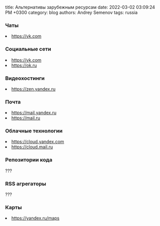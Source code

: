 title: Альтернативы зарубежным ресурсам
date: 2022-03-02 03:09:24 PM +0300
category: blog
authors: Andrey Semenov
tags: russia

### Чаты

<li><a href="https://vk.com" target="_blank">https://vk.com</a></li>

### Социальные сети

<li><a href="https://vk.com" target="_blank">https://vk.com</a></li>
<li><a href="https://ok.ru" target="_blank">https://ok.ru</a></li>

### Видеохостинги

<li><a href="https://zen.yandex.ru" target="_blank">https://zen.yandex.ru</a></li>

### Почта

<li><a href="https://mail.yandex.ru" target="_blank">https://mail.yandex.ru</a></li>
<li><a href="https://mail.ru" target="_blank">https://mail.ru</a></li>

### Облачные технологии

<li><a href="https://cloud.yandex.com" target="_blank">https://cloud.yandex.com</a></li>
<li><a href="https://cloud.mail.ru" target="_blank">https://cloud.mail.ru</a></li>

### Репозитории кода

???

### RSS агрегаторы

???

### Карты

<li><a href="https://yandex.ru/maps" target="_blank">https://yandex.ru/maps</a></li>
